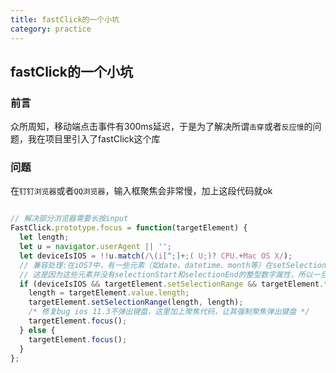 ```yaml
---
title: fastClick的一个小坑
category: practice
---
```


## fastClick的一个小坑

### 前言

众所周知，移动端点击事件有300ms延迟，于是为了解决所谓`击穿`或者`反应慢`的问题，我在项目里引入了fastClick这个库

### 问题

在`钉钉浏览器`或者`QQ浏览器`，输入框聚焦会非常慢，加上这段代码就ok

```javascript

// 解决部分浏览器需要长按input
FastClick.prototype.focus = function(targetElement) {
  let length;
  let u = navigator.userAgent || '';
  let deviceIsIOS = !!u.match(/\(i[^;]+;( U;)? CPU.+Mac OS X/);
  // 兼容处理:在iOS7中，有一些元素（如date、datetime、month等）在setSelectionRange会出现TypeError
  // 这是因为这些元素并没有selectionStart和selectionEnd的整型数字属性，所以一旦引用就会报错，因此排除这些属性才使用setSelectionRange方法
  if (deviceIsIOS && targetElement.setSelectionRange && targetElement.type.indexOf('date') !== 0 && targetElement.type !== 'time' && targetElement.type !== 'month' && targetElement.type !== 'email') {
    length = targetElement.value.length;
    targetElement.setSelectionRange(length, length);
    /* 修复bug ios 11.3不弹出键盘，这里加上聚焦代码，让其强制聚焦弹出键盘 */
    targetElement.focus();
  } else {
    targetElement.focus();
  }
};

```